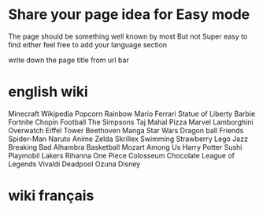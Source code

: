 # Share your page idea for Easy mode

The page should be something well known by most
But not Super easy to find either
feel free to add your language section

write down the page title from url bar


# english wiki

Minecraft
Wikipedia
Popcorn
Rainbow
Mario
Ferrari
Statue of Liberty
Barbie
Fortnite
Chopin
Football
The Simpsons
Taj Mahal
Pizza
Marvel
Lamborghini
Overwatch
Eiffel Tower
Beethoven
Manga
Star Wars
Dragon ball
Friends
Spider-Man
Naruto
Anime
Zelda
Skrillex
Swimming
Strawberry
Lego
Jazz
Breaking Bad
Alhambra
Basketball
Mozart
Among Us
Harry Potter
Sushi
Playmobil
Lakers
Rihanna
One Piece
Colosseum
Chocolate
League of Legends
Vivaldi
Deadpool
Ozuna
Disney



# wiki français
